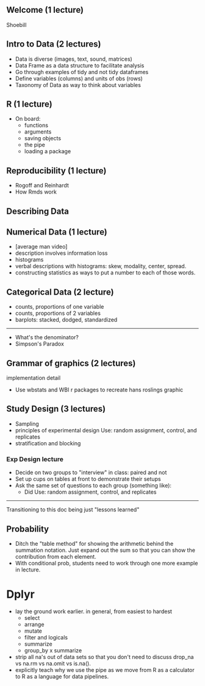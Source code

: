 ## Welcome (1 lecture)
Shoebill

## Intro to Data (2 lectures)
- Data is diverse (images, text, sound, matrices)
- Data Frame as a data structure to facilitate analysis
- Go through examples of tidy and not tidy dataframes
- Define variables (columns) and units of obs (rows)
- Taxonomy of Data as way to think about variables

## R (1 lecture)
- On board:
    - functions
    - arguments
    - saving objects
    - the pipe
    - loading a package

## Reproducibility (1 lecture)
- Rogoff and Reinhardt
- How Rmds work

## Describing Data

## Numerical Data (1 lecture)
- [average man video]
- description involves information loss
- histograms
- verbal descriptions with histograms: skew, modality, center, spread.
- constructing statistics as ways to put a number to each of those words.

## Categorical Data (2 lecture)
- counts, proportions of one variable
- counts, proportions of 2 variables
- barplots: stacked, dodged, standardized
---
- What's the denominator?
- Simpson's Paradox

## Grammar of graphics (2 lectures)

implementation detail
- Use wbstats and WBI r packages to recreate hans roslings graphic


## Study Design (3 lectures)
- Sampling
- principles of experimental design
    Use: random assignment, control, and replicates
- stratification and blocking

### Exp Design lecture
- Decide on two groups to "interview" in class: paired and not
- Set up cups on tables at front to demonstrate their setups
- Ask the same set of questions to each group (something like):
    - Did 
    Use: random assignment, control, and replicates
    
---
Transitioning to this doc being just "lessons learned"

## Probability
- Ditch the "table method" for showing the arithmetic behind the summation notation. Just expand out the sum so that you can show the contribution from each element.
- With conditional prob, students need to work through one more example in lecture.

# Dplyr
- lay the ground work earlier. in general, from easiest to hardest
    - select
    - arrange
    - mutate
    - filter and logicals
    - summarize
    - group_by x summarize
- strip all na's out of data sets so that you don't need to discuss drop_na vs na.rm vs na.omit vs is.na().
- explicitly teach why we use the pipe as we move from R as a calculator to R as a language for data pipelines.
